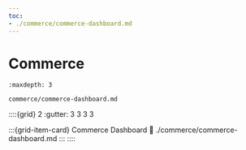 ```yaml
---
toc:
- ./commerce/commerce-dashboard.md
---
```

# Commerce

```{toctree}
:maxdepth: 3

commerce/commerce-dashboard.md
```

::::{grid} 2
:gutter: 3 3 3 3

:::{grid-item-card}  Commerce Dashboard
:link: ./commerce/commerce-dashboard.md
:::
::::
